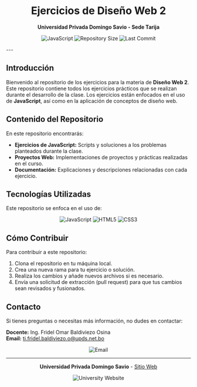 <div align="center">

# Ejercicios de Diseño Web 2

**Universidad Privada Domingo Savio - Sede Tarija**

![JavaScript](https://img.shields.io/badge/JavaScript-323330?style=for-the-badge&logo=javascript&logoColor=F7DF1E) ![Repository Size](https://img.shields.io/github/repo-size/temps-code/Personal---exercises?style=for-the-badge) ![Last Commit](https://img.shields.io/github/last-commit/temps-code/Personal---exercises?style=for-the-badge)
</div>
---

## Introducción

Bienvenido al repositorio de los ejercicios para la materia de **Diseño Web 2**. Este repositorio contiene todos los ejercicios prácticos que se realizan durante el desarrollo de la clase. Los ejercicios están enfocados en el uso de **JavaScript**, así como en la aplicación de conceptos de diseño web.

## Contenido del Repositorio

En este repositorio encontrarás:

- **Ejercicios de JavaScript:** Scripts y soluciones a los problemas planteados durante la clase.
- **Proyectos Web:** Implementaciones de proyectos y prácticas realizadas en el curso.
- **Documentación:** Explicaciones y descripciones relacionadas con cada ejercicio.

## Tecnologías Utilizadas

Este repositorio se enfoca en el uso de:

<div align="center">

![JavaScript](https://img.shields.io/badge/JavaScript-323330?style=for-the-badge&logo=javascript&logoColor=F7DF1E) ![HTML5](https://img.shields.io/badge/HTML5-E34F26?style=for-the-badge&logo=html5&logoColor=white) ![CSS3](https://img.shields.io/badge/CSS3-1572B6?style=for-the-badge&logo=css3&logoColor=white) 

</div>

## Cómo Contribuir

Para contribuir a este repositorio:

1. Clona el repositorio en tu máquina local.
2. Crea una nueva rama para tu ejercicio o solución.
3. Realiza los cambios y añade nuevos archivos si es necesario.
4. Envía una solicitud de extracción (pull request) para que tus cambios sean revisados y fusionados.

## Contacto

Si tienes preguntas o necesitas más información, no dudes en contactar:

**Docente:** Ing. Fridel Omar Baldiviezo Osina  
**Email:** [tj.fridel.baldiviezo.o@upds.net.bo](mailto:tj.fridel.baldiviezo.o@upds.net.bo) 

<div align="center">

![Email](https://img.shields.io/badge/Email-tj.fridel.baldiviezo.o%40upds.net.bo-blue?style=for-the-badge&logo=gmail&logoColor=white) 

</div>

---

<div align="center">

**Universidad Privada Domingo Savio** - [Sitio Web](https://portal.upds.edu.bo/index) 

![University Website](https://img.shields.io/badge/University_Website-Portal%20UPDS-blue?style=for-the-badge&logo=globe&logoColor=white)

</div>
